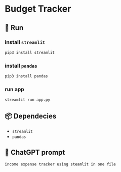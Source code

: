 # Budget Tracker

## 🚀 Run

### install `streamlit`

```bash
pip3 install streamlit
```

### install `pandas`

```bash
pip3 install pandas
```

### run app

```bash
streamlit run app.py
```

## 📦 Dependecies

- `streamlit`
- `pandas`

## 💬 ChatGPT prompt

```plain
income expense tracker using steamlit in one file
```
